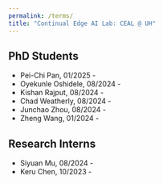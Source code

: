 ```yaml
---
permalink: /terms/
title: "Continual Edge AI Lab: CEAL @ UH"
---
```

## PhD Students

* Pei-Chi Pan, 01/2025 - 
* Oyekunle Oshidele, 08/2024 -
* Kishan Rajput, 08/2024 - 
* Chad Weatherly, 08/2024 -
* Junchao Zhou, 08/2024 -
* Zheng Wang, 01/2024 -

## Research Interns

* Siyuan Mu, 08/2024 -
* Keru Chen, 10/2023 -

